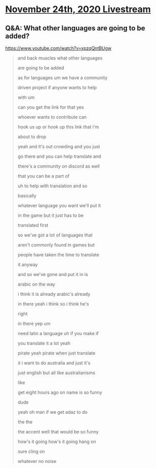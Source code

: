 # [November 24th, 2020 Livestream](../2020-11-24.md)
## Q&A: What other languages are going to be added?
https://www.youtube.com/watch?v=xpzqQntBUgw
> and back muscles what other languages
> 
> are going to be added
> 
> as for languages um we have a community
> 
> driven project if anyone wants to help
> 
> with um
> 
> can you get the link for that yes
> 
> whoever wants to contribute can
> 
> hook us up or hook up this link that i'm
> 
> about to drop
> 
> yeah and it's out crowding and you just
> 
> go there and you can help translate and
> 
> there's a community on discord as well
> 
> that you can be a part of
> 
> uh to help with translation and so
> 
> basically
> 
> whatever language you want we'll put it
> 
> in the game but it just has to be
> 
> translated first
> 
> so we've got a lot of languages that
> 
> aren't commonly found in games but
> 
> people have taken the time to translate
> 
> it anyway
> 
> and so we've gone and put it in is
> 
> arabic on the way
> 
> i think it is already arabic's already
> 
> in there yeah i think so i think he's
> 
> right
> 
> in there yep um
> 
> need latin a language uh if you make if
> 
> you translate it a lot yeah
> 
> pirate yeah pirate when just translate
> 
> it i want to do australia and just it's
> 
> just english but all like australianisms
> 
> like
> 
> get eight hours ago on name is so funny
> 
> dude
> 
> yeah oh man if we get adaz to do
> 
> the the
> 
> the accent well that would be so funny
> 
> how's it going how's it going hang on
> 
> sure cling on
> 
> whatever no noise
> 
